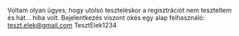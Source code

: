 Voltam olyan ügyes, hogy utolsó teszteléskor a regisztrációt nem teszteltem és hát... hiba volt. Bejelentkezés viszont okés egy alap felhasználó: 
teszt.elek@gmail.com 
TesztElek1234
